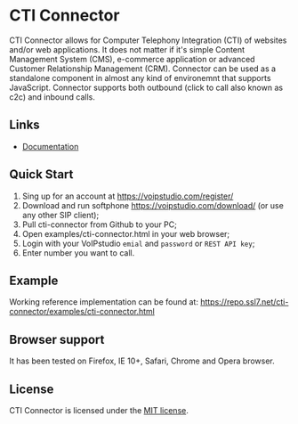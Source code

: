 # CTI Connector

CTI Connector allows for Computer Telephony Integration (CTI) of websites and/or web applications. It does not matter if it's simple Content Management System (CMS), e-commerce application or advanced Customer Relationship Management (CRM). Connector can be used as a standalone component in almost any kind of environemnt that supports JavaScript. Connector supports both outbound (click to call also known as c2c) and inbound calls.

## Links
* [Documentation](https://voipstudio.com/manual/Admin_Integrations-CTI-Connector/)

## Quick Start 

1. Sing up for an account at https://voipstudio.com/register/
2. Download and run softphone https://voipstudio.com/download/ (or use any other SIP client);
3. Pull cti-connector from Github to your PC;
4. Open examples/cti-connector.html in your web browser;
5. Login with your VoIPstudio `emial` and `password` or `REST API key`;
6. Enter number you want to call.


## Example  
Working reference implementation can be found at: https://repo.ssl7.net/cti-connector/examples/cti-connector.html
 
## Browser support

It has been tested on Firefox, IE 10+, Safari, Chrome and Opera browser.


## License

CTI Connector is licensed under the [MIT license](https://github.com/level7systems/cti-connector/raw/master/LICENSE).

